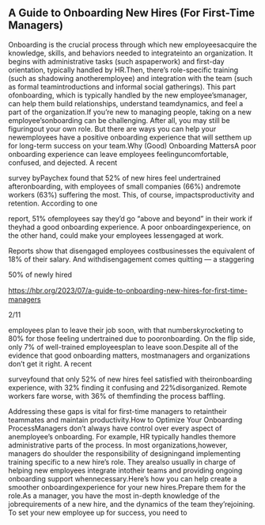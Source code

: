 ## A Guide to Onboarding New Hires (For First-Time Managers)

Onboarding is the crucial process through which new employeesacquire the knowledge, skills, and behaviors needed to integrateinto an organization. It begins with administrative tasks (such aspaperwork) and first-day orientation, typically handled by HR.Then, there’s role-specific training (such as shadowing anotheremployee) and integration with the team (such as formal teamintroductions and informal social gatherings). This part ofonboarding, which is typically handled by the new employee’smanager, can help them build relationships, understand teamdynamics, and feel a part of the organization.If you’re new to managing people, taking on a new employee’sonboarding can be challenging. After all, you may still be figuringout your own role. But there are ways you can help your newemployees have a positive onboarding experience that will setthem up for long-term success on your team.Why (Good) Onboarding MattersA poor onboarding experience can leave employees feelinguncomfortable, confused, and dejected. A recent

survey byPaychex found that 52% of new hires feel undertrained afteronboarding, with employees of small companies (66%) andremote workers (63%) suffering the most. This, of course, impactsproductivity and retention. According to one

report, 51% ofemployees say they’d go “above and beyond” in their work if theyhad a good onboarding experience. A poor onboardingexperience, on the other hand, could make your employees lessengaged at work.

Reports show that disengaged employees costbusinesses the equivalent of 18% of their salary. And withdisengagement comes quitting — a staggering

50% of newly hired

https://hbr.org/2023/07/a-guide-to-onboarding-new-hires-for-ﬁrst-time-managers

2/11

employees plan to leave their job soon, with that numberskyrocketing to 80% for those feeling undertrained due to pooronboarding. On the flip side, only 7% of well-trained employeesplan to leave soon.Despite all of the evidence that good onboarding matters, mostmanagers and organizations don’t get it right. A recent

surveyfound that only 52% of new hires feel satisfied with theironboarding experience, with 32% finding it confusing and 22%disorganized. Remote workers fare worse, with 36% of themfinding the process baffling.

Addressing these gaps is vital for first-time managers to retaintheir teammates and maintain productivity.How to Optimize Your Onboarding ProcessManagers don’t always have control over every aspect of anemployee’s onboarding. For example, HR typically handles themore administrative parts of the process. In most organizations,however, managers do shoulder the responsibility of designingand implementing training specific to a new hire’s role. They arealso usually in charge of helping new employees integrate intotheir teams and providing ongoing onboarding support whennecessary.Here’s how you can help create a smoother onboardingexperience for your new hires.Prepare them for the role.As a manager, you have the most in-depth knowledge of the jobrequirements of a new hire, and the dynamics of the team they’rejoining. To set your new employee up for success, you need to